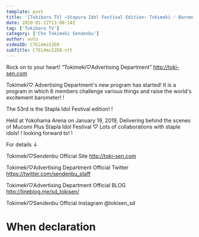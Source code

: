 ```yaml
---
template: post
title: '[Tokibaro TV] ~Stapura Idol Festival Edition~ Tokimeki ♡ Barometer Rise TV ep53'
date: 2020-01-22T13:00:14Z
tag: ['Tokibaro TV']
category: ['Cho Tokimeki Sendenbu']
author: auto 
videoID: C7Ei4miS2E0
subTitle: C7Ei4miS2E0.vtt
---
```

Rock on to your heart! “Tokimeki♡Advertising Department” http://toki-sen.com

Tokimeki♡ Advertising Department's new program has started!
It is a program in which 6 members challenge various things and raise the world's excitement barometer! !

The 53rd is the Stapla Idol Festival edition! !

Held at Yokohama Arena on January 19, 2019,
Delivering behind the scenes of Mucomi Plus Stapla Idol Festival ♡
Lots of collaborations with staple idols! ! looking forward to! !

For details ↓

Tokimeki♡Sendenbu Official Site
http://toki-sen.com

Tokimeki♡Advertising Department Official Twitter
https://twitter.com/sendenbu_staff

Tokimeki♡Advertising Department Official BLOG
http://lineblog.me/sd_tokisen/

Tokimeki♡Sendenbu Official
Instagram @tokisen_sd

# When declaration